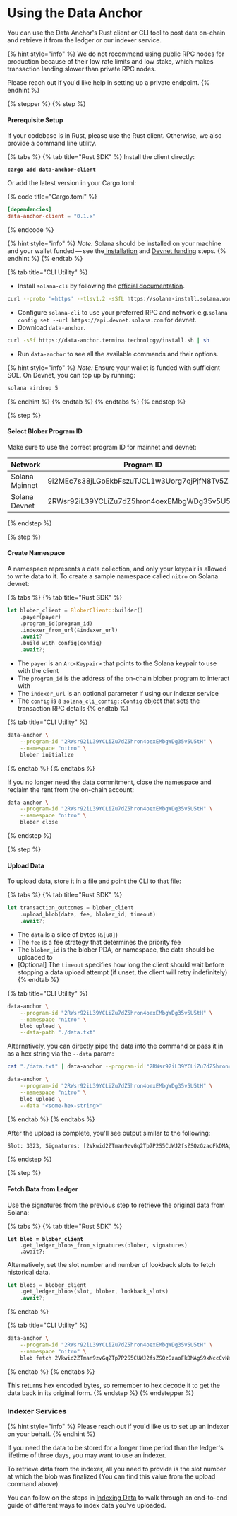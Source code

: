 # Using the Data Anchor

You can use the Data Anchor's Rust client or CLI tool to post data on-chain and retrieve it from the ledger or our indexer service.

{% hint style="info" %}
We do not recommend using public RPC nodes for production because of their low rate limits and low stake, which makes transaction landing slower than private RPC nodes.&#x20;

Please reach out if you'd like help in setting up a private endpoint.
{% endhint %}

{% stepper %}
{% step %}
#### Prerequisite Setup

If your codebase is in Rust, please use the Rust client. Otherwise, we also provide a command line utility.

{% tabs %}
{% tab title="Rust SDK" %}
Install the client directly:

<pre class="language-sh"><code class="lang-sh"><strong>cargo add data-anchor-client
</strong></code></pre>

Or add the latest version in your Cargo.toml:

{% code title="Cargo.toml" %}
```toml
[dependencies]
data-anchor-client = "0.1.x"
```
{% endcode %}

{% hint style="info" %}
_Note:_ Solana should be installed on your machine and your wallet funded — see the[ installation](https://docs.termina.technology/documentation/network-extension-stack/modules/data-anchor/using-the-data-anchor) and [Devnet funding](https://docs.termina.technology/documentation/network-extension-stack/modules/data-anchor/using-the-data-anchor) steps.
{% endhint %}
{% endtab %}

{% tab title="CLI Utility" %}
* Install `solana-cli` by following the [official documentation](https://solana.com/docs/intro/installation).

```sh
curl --proto '=https' --tlsv1.2 -sSfL https://solana-install.solana.workers.dev | bash
```

* Configure `solana-cli` to use your preferred RPC and network e.g.`solana config set --url https://api.devnet.solana.com` for devnet.
* Download `data-anchor`.

```bash
curl -sSf https://data-anchor.termina.technology/install.sh | sh
```

* Run `data-anchor` to see all the available commands and their options.

{% hint style="info" %}
_Note:_ Ensure your wallet is funded with sufficient SOL. On Devnet, you can top up by running:

```bash
solana airdrop 5
```
{% endhint %}
{% endtab %}
{% endtabs %}
{% endstep %}

{% step %}
#### Select Blober Program ID

Make sure to use the correct program ID for mainnet and devnet:

| Network        | Program ID                                   |
| -------------- | -------------------------------------------- |
| Solana Mainnet | 9i2MEc7s38jLGoEkbFszuTJCL1w3Uorg7qjPjfN8Tv5Z |
| Solana Devnet  | 2RWsr92iL39YCLiZu7dZ5hron4oexEMbgWDg35v5U5tH |
{% endstep %}

{% step %}
#### Create Namespace

A namespace represents a data collection, and only your keypair is allowed to write data to it. To create a sample namespace called `nitro` on Solana devnet:

{% tabs %}
{% tab title="Rust SDK" %}
```rust
let blober_client = BloberClient::builder()
    .payer(payer)
    .program_id(program_id)
    .indexer_from_url(&indexer_url)
    .await?
    .build_with_config(config)
    .await?;
```

* The `payer` is an `Arc<Keypair>` that points to the Solana keypair to use with the client
* The `program_id` is the address of the on-chain blober program to interact with
* The `indexer_url` is an optional parameter if using our indexer service
* The `config` is a `solana_cli_config::Config` object that sets the transaction RPC details
{% endtab %}

{% tab title="CLI Utility" %}
```bash
data-anchor \
    --program-id "2RWsr92iL39YCLiZu7dZ5hron4oexEMbgWDg35v5U5tH" \
    --namespace "nitro" \
    blober initialize
```
{% endtab %}
{% endtabs %}

If you no longer need the data commitment, close the namespace and reclaim the rent from the on-chain account:

```bash
data-anchor \
    --program-id "2RWsr92iL39YCLiZu7dZ5hron4oexEMbgWDg35v5U5tH" \
    --namespace "nitro" \
    blober close
```
{% endstep %}

{% step %}
#### **Upload Data**

To upload data, store it in a file and point the CLI to that file:

{% tabs %}
{% tab title="Rust SDK" %}
```rust
let transaction_outcomes = blober_client
    .upload_blob(data, fee, blober_id, timeout)
    .await?;
```

* The `data` is a slice of bytes (`&[u8]`)
* The `fee` is a fee strategy that determines the priority fee
* The `blober_id` is the blober PDA, or namespace, the data should be uploaded to
* \[Optional] The `timeout` specifies how long the client should wait before stopping a data upload attempt (if unset, the client will retry indefinitely)
{% endtab %}

{% tab title="CLI Utility" %}
```bash
data-anchor \
    --program-id "2RWsr92iL39YCLiZu7dZ5hron4oexEMbgWDg35v5U5tH" \
    --namespace "nitro" \
    blob upload \
    --data-path "./data.txt"
```

Alternatively, you can directly pipe the data into the command or pass it in as a hex string via the `--data` param:

```bash
cat "./data.txt" | data-anchor --program-id "2RWsr92iL39YCLiZu7dZ5hron4oexEMbgWDg35v5U5tH" --namespace "nitro" blob upload
```

```bash
data-anchor \
    --program-id "2RWsr92iL39YCLiZu7dZ5hron4oexEMbgWDg35v5U5tH" \
    --namespace "nitro" \
    blob upload \
    --data "<some-hex-string>"
```
{% endtab %}
{% endtabs %}

After the upload is complete, you'll see output similar to the following:

```bash
Slot: 3323, Signatures: [2Vkwid2ZTman9zvGq2Tp7P2S5CUWJ2fsZSQzGzaoFkDMAgS9xNccCvNe7PJuHrXNotsVu3BoJAsRa9jdfbZraXvS, faRmYWXPQUDJcFpqffJVE49f5aMSCLYnqp1xH3DZc3SM2Uayc7jReRfR6LjNkFxeuviSJTXMTtSAmAL9tAppwyK, 5XsiKe95nk9GmkceXQkEWapAuAcEQFFYEqMfh5kyeszSxjXepSyDbgzEXmzoQniWMdWvv6mVm5Qbyh9e1i8hHF7K, 2nk2Fj2xwM7oRfsqbmDBNqYwPCLGxHcGUujBo7napJgavMSWFEQ6C9wYmLCkKcuaetBs89vtMbtYzEKaKLKjasKd, 43zzTdgoZBR3sDphuPQTZQHZdT4Ms976bRiY8jguHPZbNPibY3k4EVnrRGKCbUy97i1RzsdMRXkYyv2KJZp9MQZE], Success: true
```
{% endstep %}

{% step %}
#### **Fetch Data from Ledger**

Use the signatures from the previous step to retrieve the original data from Solana:

{% tabs %}
{% tab title="Rust SDK" %}
<pre class="language-rust"><code class="lang-rust"><strong>let blob = blober_client
</strong>    .get_ledger_blobs_from_signatures(blober, signatures)
    .await?;
</code></pre>

Alternatively, set the slot number and number of lookback slots to fetch historical data.

```rust
let blobs = blober_client
    .get_ledger_blobs(slot, blober, lookback_slots)
    .await?;
```
{% endtab %}

{% tab title="CLI Utility" %}
```bash
data-anchor \
    --program-id "2RWsr92iL39YCLiZu7dZ5hron4oexEMbgWDg35v5U5tH" \
    --namespace "nitro" \
    blob fetch 2Vkwid2ZTman9zvGq2Tp7P2S5CUWJ2fsZSQzGzaoFkDMAgS9xNccCvNe7PJuHrXNotsVu3BoJAsRa9jdfbZraXvS faRmYWXPQUDJcFpqffJVE49f5aMSCLYnqp1xH3DZc3SM2Uayc7jReRfR6LjNkFxeuviSJTXMTtSAmAL9tAppwyK 5XsiKe95nk9GmkceXQkEWapAuAcEQFFYEqMfh5kyeszSxjXepSyDbgzEXmzoQniWMdWvv6mVm5Qbyh9e1i8hHF7K 2nk2Fj2xwM7oRfsqbmDBNqYwPCLGxHcGUujBo7napJgavMSWFEQ6C9wYmLCkKcuaetBs89vtMbtYzEKaKLKjasKd 43zzTdgoZBR3sDphuPQTZQHZdT4Ms976bRiY8jguHPZbNPibY3k4EVnrRGKCbUy97i1RzsdMRXkYyv2KJZp9MQZE
```
{% endtab %}
{% endtabs %}

This returns hex encoded bytes, so remember to hex decode it to get the data back in its original form.
{% endstep %}
{% endstepper %}

### Indexer Services

{% hint style="info" %}
Please reach out if you'd like us to set up an indexer on your behalf.
{% endhint %}

If you need the data to be stored for a longer time period than the ledger's lifetime of three days, you may want to use an indexer.

To retrieve data from the indexer, all you need to provide is the slot number at which the blob was finalized (You can find this value from the upload command above).

You can follow on the steps in [Indexing Data](https://docs.termina.technology/documentation/network-extension-stack/modules/data-anchor/indexing-data) to walk through an end-to-end guide of different ways to index data you've uploaded.
